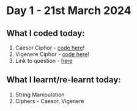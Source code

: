 # Day 1 - 21st March 2024

## What I coded today:
1. Caesor Ciphor - [code here](./caesar.py)!
2. Vigenere Ciphor - [code here](./vigenere.py)!
3. Link to question - [here](https://www.freecodecamp.org/learn/scientific-computing-with-python/#learn-string-manipulation-by-building-a-cipher)
   
   
## What I learnt/re-learnt today:
1. String Manipulation
2. Ciphers - Caesor, Vigenere
